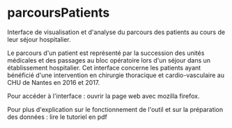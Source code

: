 # parcoursPatients

Interface de visualisation et d'analyse du parcours des patients au cours de leur séjour hospitalier.

Le parcours d'un patient est représenté par la succession des unités médicales et des passages au bloc opératoire lors d'un séjour dans un établissement hospitalier.
Cet interface concerne les patients ayant bénéficié d'une intervention en chirurgie thoracique et cardio-vasculaire au CHU de Nantes en 2016 et 2017.


Pour accéder à l'interface : ouvrir la page web avec mozilla firefox.

Pour plus d'explication sur le fonctionnement de l'outil et sur la préparation des données : lire le tutoriel en pdf
